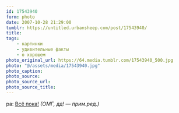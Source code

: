 ```yaml
---
id: 17543940
form: photo
date: 2007-10-28 21:29:00
tumblr: https://untitled.urbansheep.com/post/17543940/
title:
tags:
    - картинки
    - удивительные факты
    - о хорошем
photo_original_url: https://64.media.tumblr.com/17543940_500.jpg
photo: "@/assets/media/17543940.jpg"
photo_caption:
photo_source:
photo_source_url:
photo_source_title:
---
```


<p>pa: <a href="http://pa.livejournal.com/377531.html">Всё пока!</a> <em>(ОМГ, дд! — прим.ред.)</em></p>
